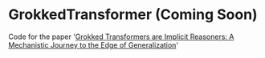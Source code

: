 # GrokkedTransformer (Coming Soon)
Code for the paper '[Grokked Transformers are Implicit Reasoners: A Mechanistic Journey to the Edge of Generalization](https://arxiv.org/abs/2405.15071)'
